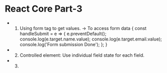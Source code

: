 # React Core Part-3

 - 1. Using form tag to get values.
   -> To access form data {
    const handleSubmit = e => {
        e.preventDefault();
        console.log(e.target.name.value);
        console.log(e.target.email.value);
        console.log('Form submission Done');
    };
   }

 - 2. Controlled element: Use individual field state for each field.

 - 3. 
